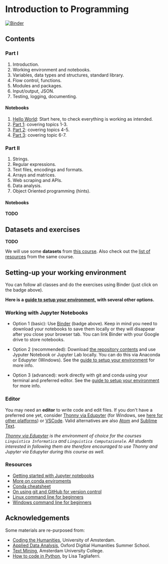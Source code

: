 # Introduction to Programming

[![Binder](https://mybinder.org/badge_logo.svg)](https://mybinder.org/v2/gh/Giovanni1085/UNIBO_Programmazione_LM/main)

## Contents

### Part I

1. Introduction.
2. Working environment and notebooks.
3. Variables, data types and structures, standard library.
4. Flow control, functions.
5. Modules and packages.
6. Input/output, JSON.
7. Testing, logging, documenting.

#### Notebooks
1. [Hello World](notebooks/0_HelloWorld.ipynb): Start here, to check everything is working as intended. 
2. [Part 1](notebooks/1_Basics.ipynb): covering topics 1-3.
2. [Part 2](notebooks/2_Basics.ipynb): covering topics 4-5.
2. [Part 3](notebooks/3_Basics.ipynb): covering topic 6-7.

### Part II

1. Strings.
2. Regular expressions.
3. Text files, encodings and formats.
4. Arrays and matrices.
5. Web scraping and APIs.
6. Data analysis.
7. Object Oriented programming (hints).

#### Notebooks

**TODO**

## Datasets and exercises

**TODO**

We will use some **datasets** from [this course](https://github.com/mromanello/ADA-DHOxSS/tree/master/data). Also check out the [list of resources](https://github.com/mromanello/ADA-DHOxSS/blob/master/ADA-resources.md) from the same course.

## Setting-up your working environment

You can follow all classes and do the exercises using Binder (just click on the badge above).

**Here is a [guide to setup your environment](setup.md), with several other options.**

### Working with Jupyter Notebooks

* Option 1 (basic): Use [Binder](https://mybinder.org) (badge above). Keep in mind you need to download your notebooks to save them locally or they will disappear after you close your browser tab. You can link Binder with your Google drive to store notebooks.

* Option 2 (recommended): Download [the repository contents](https://github.com/uvacreate/2021-coding-the-humanities) and use Jyputer Notebook or Jupyter Lab locally. You can do this via Anaconda or Edupyter (Windows). See the [guide to setup your environment](setup.md) for more info.

* Option 3 (advanced): work directly with git and conda using your terminal and preferred editor. See the [guide to setup your environment](setup.md) for more info.

### Editor

You may need an **editor** to write code and edit files. If you don't have a preferred one yet, consider [Thonny via Edupyter](https://www.portabledevapps.net/edupyter.php) (for Windows, see [here for other platforms](https://thonny.org/)) or [VSCode](https://code.visualstudio.com/). Valid alternatives are also [Atom](https://atom.io/) and [Sublime Text](https://www.sublimetext.com).

*[Thonny via Edupyter](https://www.portabledevapps.net/edupyter.php) is the environment of choice for the courses `Linguistica Informatica` and `Linguistica Computazionale`. All students interested in following them are therefore encouraged to use Thonny and Jupyter via Edupyter during this course as well.*

### Resources

* [Getting started with Jupyter notebooks](https://medium.com/codingthesmartway-com-blog/getting-started-with-jupyter-notebook-for-python-4e7082bd5d46)
* [More on conda enviroments](https://docs.conda.io/projects/conda/en/latest/user-guide/tasks/manage-environments.html)
* [Conda cheatsheet](https://docs.conda.io/projects/conda/en/4.6.0/_downloads/52a95608c49671267e40c689e0bc00ca/conda-cheatsheet.pdf)
* [On using git and GitHub for version control](https://alan-turing-institute.github.io/rsd-engineeringcourse/ch02git)
* [Linux command line for beginners](https://ubuntu.com/tutorials/command-line-for-beginners)
* [Windows command line for beginners](https://www.freecodecamp.org/news/command-line-commands-cli-tutorial)

## Acknowledgements

Some materials are re-purposed from:
* [Coding the Humanities](https://github.com/uvacreate/2021-coding-the-humanities), University of Amsterdam.
* [Applied Data Analysis](https://github.com/mromanello/ADA-DHOxSS), Oxford Digitial Humanities Summer School.
* [Text Mining](https://github.com/Giovanni1085/AUC_TMCI_2019), Amsterdam University College.
* [How to code in Python](https://www.digitalocean.com/community/tutorial-series/how-to-code-in-python-3), by Lisa Tagliaferri.
